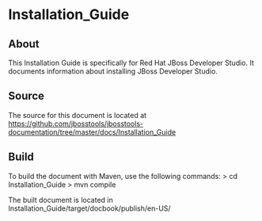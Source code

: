 Installation_Guide
==================================================


About
-----
This Installation Guide is specifically for Red Hat JBoss Developer Studio. It documents information about installing JBoss Developer Studio.


Source
------
The source for this document is located at https://github.com/jbosstools/jbosstools-documentation/tree/master/docs/Installation_Guide


Build
-----
To build the document with Maven, use the following commands:
	> cd Installation_Guide
	> mvn compile

The built document is located in Installation_Guide/target/docbook/publish/en-US/
